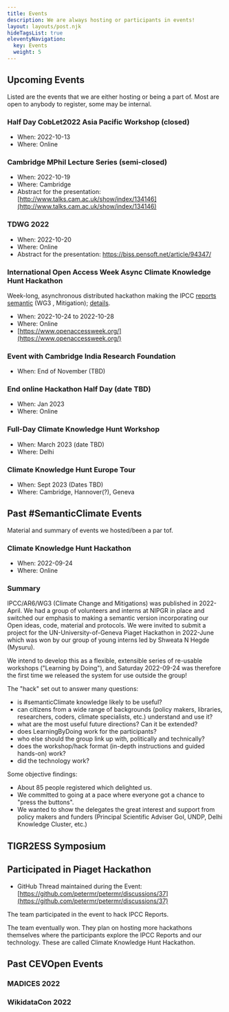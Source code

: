 ```yaml
---
title: Events
description: We are always hosting or participants in events!
layout: layouts/post.njk
hideTagsList: true
eleventyNavigation:
  key: Events
  weight: 5
---
```


## Upcoming Events
Listed are the events that we are either hosting or being a part of. Most are open to anybody to register, some may be internal. 
### Half Day CobLet2022 Asia Pacific Workshop (closed)
- When: 2022-10-13
- Where: Online 
### Cambridge MPhil Lecture Series (semi-closed)
- When: 2022-10-19 
- Where: Cambridge 
- Abstract for the presentation: [http://www.talks.cam.ac.uk/show/index/134146](http://www.talks.cam.ac.uk/show/index/134146)
### TDWG 2022
- When: 2022-10-20
- Where: Online
- Abstract for the presentation: https://biss.pensoft.net/article/94347/
### International Open Access Week Async Climate Knowledge Hunt Hackathon
Week-long, asynchronous distributed hackathon making the IPCC [reports semantic](ipcc/ar6/) (WG3 , Mitigation); [details](ipcc/ar6/OA_WEEK_2022.md).
- When: 2022-10-24 to 2022-10-28
- Where: Online
- [https://www.openaccessweek.org/](https://www.openaccessweek.org/)
### Event with Cambridge India Research Foundation
- When: End of November (TBD)
### End online Hackathon Half Day (date TBD)
- When: Jan 2023
- Where: Online
### Full-Day Climate Knowledge Hunt Workshop 
- When: March 2023 (date TBD)
- Where: Delhi
### Climate Knowledge Hunt Europe Tour
- When: Sept 2023 (Dates TBD)
- Where: Cambridge, Hannover(?), Geneva
## Past #SemanticClimate Events
Material and summary of events we hosted/been a par tof. 
### Climate Knowledge Hunt Hackathon 
- When: 2022-09-24
- Where: Online
### Summary
IPCC/AR6/WG3 (Climate Change and Mitigations) was published in 2022-April. We had a group of volunteers and interns at NIPGR in place and switched our emphasis to making a semantic version incorporating our Open ideas, code, material and protocols. We were invited to submit a project for the UN-University-of-Geneva Piaget Hackathon in 2022-June which was won by our group of young interns led by Shweata N Hegde (Mysuru). 
 
We intend to develop this as a flexible, extensible series of re-usable workshops ("Learning by Doing"), and Saturday 2022-09-24 was therefore the first time we released the system for use outside the group!

The "hack" set out to answer many questions:
* is #semanticClimate knowledge likely to be useful?
* can citizens from a wide range of backgrounds (policy makers, libraries, researchers, coders, climate specialists, etc.) understand and use it?
* what are the most useful future directions? Can it be extended?
* does LearningByDoing work for the participants?
* who else should the group link up with, politically and technically?
* does the workshop/hack format (in-depth instructions and guided hands-on) work? 
* did the technology work?

Some objective findings:
* About 85 people registered which delighted us. 
* We committed to going at a pace where everyone got a chance to "press the buttons".
* We wanted to show the delegates the great interest and support from policy makers and funders (Principal Scientific Adviser GoI, UNDP, Delhi Knowledge Cluster, etc.)

## TIGR2ESS Symposium
## Participated in Piaget Hackathon
- GitHub Thread maintained during the Event: [https://github.com/petermr/petermr/discussions/37](https://github.com/petermr/petermr/discussions/37)

The team participated in the event to hack IPCC Reports. 

The team eventually won. They plan on hosting more hackathons themselves where the participants explore the IPCC Reports and our technology. These are called Climate Knowledge Hunt Hackathon. 

## Past CEVOpen Events
### MADICES 2022
### WikidataCon 2022
